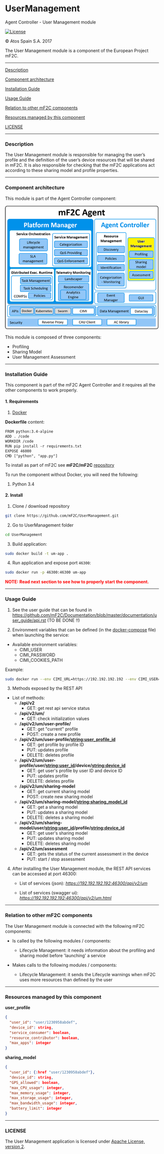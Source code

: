 # UserManagement
Agent Controller - User Management module

[![License](https://img.shields.io/badge/License-Apache%202.0-blue.svg)](https://opensource.org/licenses/Apache-2.0)

&copy; Atos Spain S.A. 2017

The User Management module is a component of the European Project mF2C.

-----------------------

[Description](#description)

[Component architecture](#component-architecture)

[Installation Guide](#installation-guide)

[Usage Guide](#usage-guide)

[Relation to other mF2C components](#relation-to-other-mf2c-components)

[Resources managed by this component](#resources-managed-by-this-component)

[LICENSE](#license)

-----------------------

### Description

The User Management module is responsible for managing the user’s profile and the definition of the user’s device resources that will be shared in mF2C.
It is also responsible for checking that the mF2C applications act according to these sharing model and profile properties.

-----------------------

### Component architecture

This module is part of the Agent Controller component:

![Agent Controller](docresources/ac.png)

This module is composed of three components:
- Profiling
- Sharing Model
- User Management Assessment

-----------------------

### Installation Guide

This component is part of the mF2C Agent Controller and it requires all the other components to work properly.

#### 1. Requirements

1. [Docker](https://docs.docker.com/install/)

**Dockerfile** content:

```
FROM python:3.4-alpine
ADD . /code
WORKDIR /code
RUN pip install -r requirements.txt
EXPOSE 46000
CMD ["python", "app.py"]
```

To install as part of mF2C see **mF2C/mF2C** [repository](https://github.com/mF2C/mF2C)

To run the component without Docker, you will need the following:

1. Python 3.4

#### 2. Install

1. Clone / download repository

```bash
git clone https://github.com/mF2C/UserManagement.git
```

2. Go to UserManagement folder

```bash
cd UserManagement
```

3. Build application:

```bash
sudo docker build -t um-app .
```

4. Run application and expose port `46300`:

```bash
sudo docker run -p 46300:46300 um-app
```

<p style="color:red; font-weight: bold">NOTE: Read next section to see how to properly start the component.</p>

-----------------------

### Usage Guide

1. See the user guide that can be found in https://github.com/mF2C/Documentation/blob/master/documentation/user_guide/api.rst (TO BE DONE !!)

2. Environment variables that can be defined (in the [docker-compose](https://github.com/mF2C/mF2C) file) when launching the service:

  - Available environment variables:
    - CIMI_USER
    - CIMI_PASSWORD
    - CIMI_COOKIES_PATH

Example:

```bash
sudo docker run --env CIMI_URL=https://192.192.192.192 --env CIMI_USER="testuser" --env CIMI_PASSWORD="testuserpassword" -p 46300:46300 um-app
```

3. Methods exposed by the REST API 

- List of methods:
  - **/api/v2**
    - GET:    get rest api service status
  - **/api/v2/um/**
    - GET:    check initialization values
  - **/api/v2/um/user-profile/**
    - GET:    get "current" profile
    - POST:   create a new profile
  - **/api/v2/um/user-profile/<string:user_profile_id>**
    - GET:    get profile by profile ID
    - PUT:    updates profile
    - DELETE: deletes profile
  - **/api/v2/um/user-profile/user/<string:user_id>/device/<string:device_id>**
    - GET:    get user's profile by user ID and device ID
    - PUT:    updates profile
    - DELETE: deletes profile
  - **/api/v2/um/sharing-model**
    - GET:    get current sharing model
    - POST:   create new sharing model
  - **/api/v2/um/sharing-model/<string:sharing_model_id>**
    - GET:    get a sharing model
    - PUT:    updates a sharing model
    - DELETE: deletes a sharing model
  - **/api/v2/um/sharing-model/user/<string:user_id>/profile/<string:device_id>**
    - GET:    get user's sharing model
    - PUT:    updates sharing model
    - DELETE: deletes sharing model
  - **/api/v2/um/assesment**
    - GET:    gets the status of the current assessment in the device
    - PUT:    start / stop assessment


4. After installing the User Management module, the REST API services can be accessed at port 46300:

     - List of services (json): _https://192.192.192.192:46300/api/v2/um_

     - List of services (swagger ui): _https://192.192.192.192:46300/api/v2/um.html_

-----------------------

### Relation to other mF2C components

The User Management module is connected with the following mF2C components:

- Is called by the following modules / components:
    - Lifecycle Management: it needs information about the profiling and sharing model before 'launching' a service

- Makes calls to the following modules / components:
    - Lifecycle Management: it sends the Lifecycle warnings when mF2C uses more resources than defined by the user

-----------------------

### Resources managed by this component



**user_profile**

```json
{
  "user_id": "user/1230958abdef",
  "device_id": string,
  "service_consumer": boolean,
  "resource_contributor": boolean,
  "max_apps": integer
}
```

**sharing_model**

```json
{
  "user_id": {:href "user/1230958abdef"},
  "device_id": string,
  "GPS_allowed": boolean,
  "max_CPU_usage": integer,
  "max_memory_usage": integer,
  "max_storage_usage": integer,
  "max_bandwidth_usage": integer,
  "battery_limit": integer
}
```



-----------------------

### LICENSE

The User Management application is licensed under [Apache License, version 2](LICENSE.TXT).
